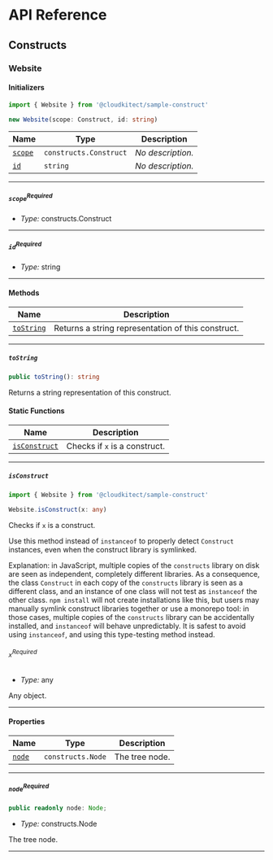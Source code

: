 # API Reference <a name="API Reference" id="api-reference"></a>

## Constructs <a name="Constructs" id="Constructs"></a>

### Website <a name="Website" id="@cloudkitect/sample-construct.Website"></a>

#### Initializers <a name="Initializers" id="@cloudkitect/sample-construct.Website.Initializer"></a>

```typescript
import { Website } from '@cloudkitect/sample-construct'

new Website(scope: Construct, id: string)
```

| **Name** | **Type** | **Description** |
| --- | --- | --- |
| <code><a href="#@cloudkitect/sample-construct.Website.Initializer.parameter.scope">scope</a></code> | <code>constructs.Construct</code> | *No description.* |
| <code><a href="#@cloudkitect/sample-construct.Website.Initializer.parameter.id">id</a></code> | <code>string</code> | *No description.* |

---

##### `scope`<sup>Required</sup> <a name="scope" id="@cloudkitect/sample-construct.Website.Initializer.parameter.scope"></a>

- *Type:* constructs.Construct

---

##### `id`<sup>Required</sup> <a name="id" id="@cloudkitect/sample-construct.Website.Initializer.parameter.id"></a>

- *Type:* string

---

#### Methods <a name="Methods" id="Methods"></a>

| **Name** | **Description** |
| --- | --- |
| <code><a href="#@cloudkitect/sample-construct.Website.toString">toString</a></code> | Returns a string representation of this construct. |

---

##### `toString` <a name="toString" id="@cloudkitect/sample-construct.Website.toString"></a>

```typescript
public toString(): string
```

Returns a string representation of this construct.

#### Static Functions <a name="Static Functions" id="Static Functions"></a>

| **Name** | **Description** |
| --- | --- |
| <code><a href="#@cloudkitect/sample-construct.Website.isConstruct">isConstruct</a></code> | Checks if `x` is a construct. |

---

##### `isConstruct` <a name="isConstruct" id="@cloudkitect/sample-construct.Website.isConstruct"></a>

```typescript
import { Website } from '@cloudkitect/sample-construct'

Website.isConstruct(x: any)
```

Checks if `x` is a construct.

Use this method instead of `instanceof` to properly detect `Construct`
instances, even when the construct library is symlinked.

Explanation: in JavaScript, multiple copies of the `constructs` library on
disk are seen as independent, completely different libraries. As a
consequence, the class `Construct` in each copy of the `constructs` library
is seen as a different class, and an instance of one class will not test as
`instanceof` the other class. `npm install` will not create installations
like this, but users may manually symlink construct libraries together or
use a monorepo tool: in those cases, multiple copies of the `constructs`
library can be accidentally installed, and `instanceof` will behave
unpredictably. It is safest to avoid using `instanceof`, and using
this type-testing method instead.

###### `x`<sup>Required</sup> <a name="x" id="@cloudkitect/sample-construct.Website.isConstruct.parameter.x"></a>

- *Type:* any

Any object.

---

#### Properties <a name="Properties" id="Properties"></a>

| **Name** | **Type** | **Description** |
| --- | --- | --- |
| <code><a href="#@cloudkitect/sample-construct.Website.property.node">node</a></code> | <code>constructs.Node</code> | The tree node. |

---

##### `node`<sup>Required</sup> <a name="node" id="@cloudkitect/sample-construct.Website.property.node"></a>

```typescript
public readonly node: Node;
```

- *Type:* constructs.Node

The tree node.

---





